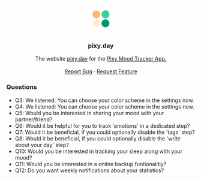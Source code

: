 <br />
<p align="center">
  <a href="https://github.com/mrzmyr/pixy.day">
    <img src="./docs/icon.png" alt="Header" width="72" height="72">
  </a>

  <h3 align="center"><b>pixy.day</b></h3>

  <p align="center">
    The website <a href="https://pixy.day">pixy.day</a> for the <a href="https://github.com/mrzmyr/pixy-mood-tracker-app">Pixy Mood Tracker App</>.
    <br />
    <br />
    <a href="https://github.com/mrzmyr/pixy.day/issues">Report Bug</a>
    ·
    <a href="https://github.com/mrzmyr/pixy.day/issues">Request Feature</a>
  </p>
</p>

### Questions

- Q3: We listened: You can choose your color scheme in the settings now.
- Q4: We listened: You can choose your color scheme in the settings now.
- Q5: Would you be interested in sharing your mood with your partner/friend?
- Q6: Would it be helpful for you to track 'emotions' in a dedicated step?
- Q7: Would it be beneficial, if you could optionally disable the 'tags' step?
- Q8: Would it be beneficial, if you could optionally disable the 'write about your day' step?
- Q10: Would you be interested in tracking your sleep along with your mood?
- Q11: Would you be interested in a online backup funtionalitiy?
- Q12: Do you want weekly notifications about your statistics?